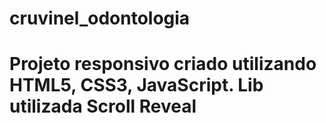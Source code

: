 # cruvinel_odontologia


# Projeto responsivo criado utilizando HTML5, CSS3, JavaScript. Lib utilizada Scroll Reveal

